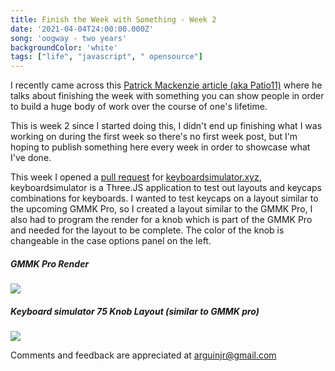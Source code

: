 ```yaml
---
title: Finish the Week with Something - Week 2
date: '2021-04-04T24:00:00.000Z'
song: 'oogway - two years'
backgroundColor: 'white'
tags: ["life", "javascript", " opensource"]
---
```

I recently came across this 
[Patrick Mackenzie article (aka Patio11)](https://training.kalzumeus.com/newsletters/archive/do-not-end-the-week-with-nothing) 
where he talks about finishing the week with something you can show people in 
order to build a huge body of work over the course of one's lifetime.

This is week 2 since I started doing this, I didn't end up finishing what I was working on during the first week so 
there's no first week post, but I'm hoping to publish something here every week in order to showcase what I've done.

This week I opened a [pull request](https://github.com/crsnbrt/keysim/pull/51) for [keyboardsimulator.xyz](https://keyboardsimulator.xyz/),
keyboardsimulator is a Three.JS application to test out layouts and keycaps combinations for keyboards.
 I wanted to test keycaps on a layout similar to the upcoming GMMK Pro,
  so I created a layout similar to the GMMK Pro, I also had to program the render for a knob which is part of the 
  GMMK Pro and needed for the layout to be complete. The color of the knob is changeable in the case options panel on the left.

##### GMMK Pro Render
![](./black_2_1000x.png)
##### Keyboard simulator 75 Knob Layout (similar to GMMK pro)
![](./PRPreview.png)

Comments and feedback are appreciated at [arguinjr@gmail.com](mailto:arguinjr@gmail.com?subject=Extern%20Alias%20CSharp)
